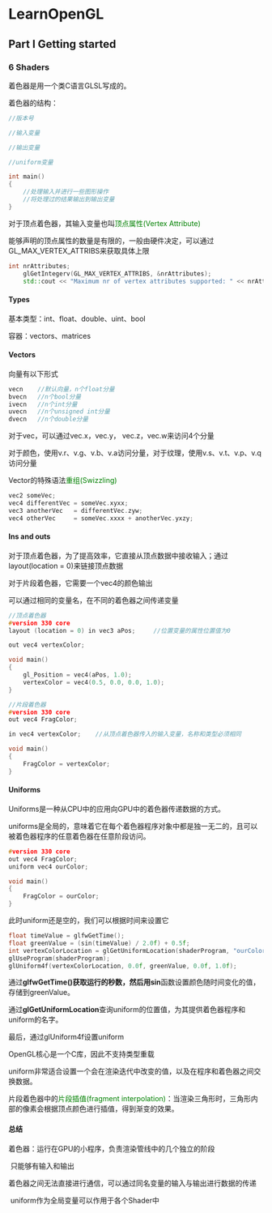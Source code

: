 # LearnOpenGL

## Part I	Getting started

### 6	Shaders

着色器是用一个类C语言GLSL写成的。

着色器的结构：

```c++
//版本号

//输入变量

//输出变量

//uniform变量

int main()
{
	//处理输入并进行一些图形操作
    //将处理过的结果输出到输出变量
}
```

对于顶点着色器，其输入变量也叫<font color = 'green'>顶点属性(Vertex Attribute)</font>

能够声明的顶点属性的数量是有限的，一般由硬件决定，可以通过GL_MAX_VERTEX_ATTRIBS来获取具体上限

```c++
int nrAttributes;
    glGetIntegerv(GL_MAX_VERTEX_ATTRIBS, &nrAttributes);
    std::cout << "Maximum nr of vertex attributes supported: " << nrAttributes << std::endl;
```

#### Types

基本类型：int、float、double、uint、bool

容器：vectors、matrices

#### Vectors

向量有以下形式

```c++
vecn	//默认向量，n个float分量
bvecn	//n个bool分量
ivecn	//n个int分量
uvecn	//n个unsigned int分量
dvecn	//n个double分量
```

对于vec，可以通过vec.x，vec.y， vec.z，vec.w来访问4个分量

对于颜色，使用v.r、v.g、v.b、v.a访问分量，对于纹理，使用v.s、v.t、v.p、v.q访问分量

Vector的特殊语法<font color = 'green'>重组(Swizzling)</font>

```c++
vec2 someVec;
vec4 differentVec = someVec.xyxx;
vec3 anotherVec   = differentVec.zyw;
vec4 otherVec     = someVec.xxxx + anotherVec.yxzy;
```

#### Ins and outs

对于顶点着色器，为了提高效率，它直接从顶点数据中接收输入；通过layout(location = 0)来链接顶点数据

对于片段着色器，它需要一个vec4的颜色输出

可以通过相同的变量名，在不同的着色器之间传递变量

```c
//顶点着色器
#version 330 core
layout (location = 0) in vec3 aPos;		//位置变量的属性位置值为0

out vec4 vertexColor;

void main()
{
    gl_Position = vec4(aPos, 1.0);
    vertexColor = vec4(0.5, 0.0, 0.0, 1.0);
}
```

```c
//片段着色器
#version 330 core
out vec4 FragColor;

in vec4 vertexColor;	//从顶点着色器传入的输入变量，名称和类型必须相同

void main()
{
    FragColor = vertexColor;
}
```

#### Uniforms

Uniforms是一种从CPU中的应用向GPU中的着色器传递数据的方式。

uniforms是全局的，意味着它在每个着色器程序对象中都是独一无二的，且可以被着色器程序的任意着色器在任意阶段访问。

```c
#version 330 core
out vec4 FragColor;
uniform vec4 ourColor;

void main()
{
    FragColor = ourColor;
}
```

此时uniform还是空的，我们可以根据时间来设置它

```c
float timeValue = glfwGetTime();
float greenValue = (sin(timeValue) / 2.0f) + 0.5f;
int vertexColorLocation = glGetUniformLocation(shaderProgram, "ourColor");
glUseProgram(shaderProgram);
glUniform4f(vertexColorLocation, 0.0f, greenValue, 0.0f, 1.0f);
```

通过**glfwGetTime()**获取运行的秒数，然后用**sin**函数设置颜色随时间变化的值，存储到greenValue。

通过**glGetUniformLocation**查询uniform的位置值，为其提供着色器程序和uniform的名字。

最后，通过glUniform4f设置uniform

OpenGL核心是一个C库，因此不支持类型重载

uniform非常适合设置一个会在渲染迭代中改变的值，以及在程序和着色器之间交换数据。



片段着色器中的<font color = 'green'>片段插值(fragment interpolation)</font>：当渲染三角形时，三角形内部的像素会根据顶点颜色进行插值，得到渐变的效果。

#### 总结

着色器：运行在GPU的小程序，负责渲染管线中的几个独立的阶段

​	只能够有输入和输出

​	着色器之间无法直接进行通信，可以通过同名变量的输入与输出进行数据的传递

​	uniform作为全局变量可以作用于各个Shader中

